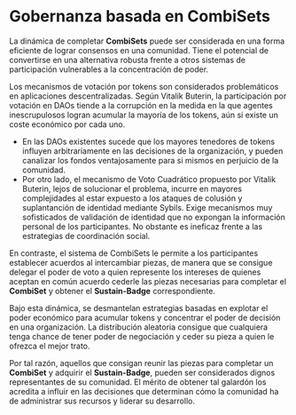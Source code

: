 # Gobernanza basada en CombiSets

La dinámica de completar **CombiSets** puede ser considerada en una forma eficiente de lograr consensos en una comunidad. Tiene el potencial de convertirse en una alternativa robusta frente a otros sistemas de participación vulnerables a la concentración de poder.

Los mecanismos de votación por tokens son considerados problemáticos en aplicaciones descentralizadas. Según Vitalik Buterin, la participación por votación en DAOs tiende a la corrupción en la medida en la que agentes inescrupulosos logran acumular la mayoría de los tokens, aún si existe un coste económico por cada uno.

- En las DAOs existentes sucede que los mayores tenedores de tokens influyen arbitrariamente en las decisiones de la organización, y pueden canalizar los fondos ventajosamente para si mismos en perjuicio de la comunidad.
- Por otro lado, el mecanismo de Voto Cuadrático propuesto por Vitalik Buterin, lejos de solucionar el problema, incurre en mayores complejidades al estar expuesto a los ataques de colusión y suplantanción de identidad mediante Sybils. Exige mecanismos muy sofisticados de validación de identidad que no expongan la información personal de los participantes. No obstante es ineficaz frente a las estrategias de coordinación social.

En contraste, el sistema de CombiSets le permite a los participantes establecer acuerdos al intercambiar piezas, de manera que se consigue delegar el poder de voto a quien represente los intereses de quienes aceptan en común acuerdo cederle las piezas necesarias para completar el **CombiSet**  y obtener el **Sustain-Badge** correspondiente.

Bajo esta dinámica, se desmantelan estrategias basadas en explotar el poder económico para acumular tokens y concentrar el poder de decisión en una organización. La distribución aleatoria consigue que cualquiera tenga chance de tener poder de negociación y ceder su pieza a quien le ofrezca el mejor trato.

Por tal razón, aquellos que consigan reunir las piezas para completar un **CombiSet** y adquirir el **Sustain-Badge**, pueden ser considerados dignos representantes de su comunidad. El mérito de obtener tal galardón los acredita a influir en las decisiones que determinan cómo la comunidad ha de administrar sus recursos y liderar su desarrollo.